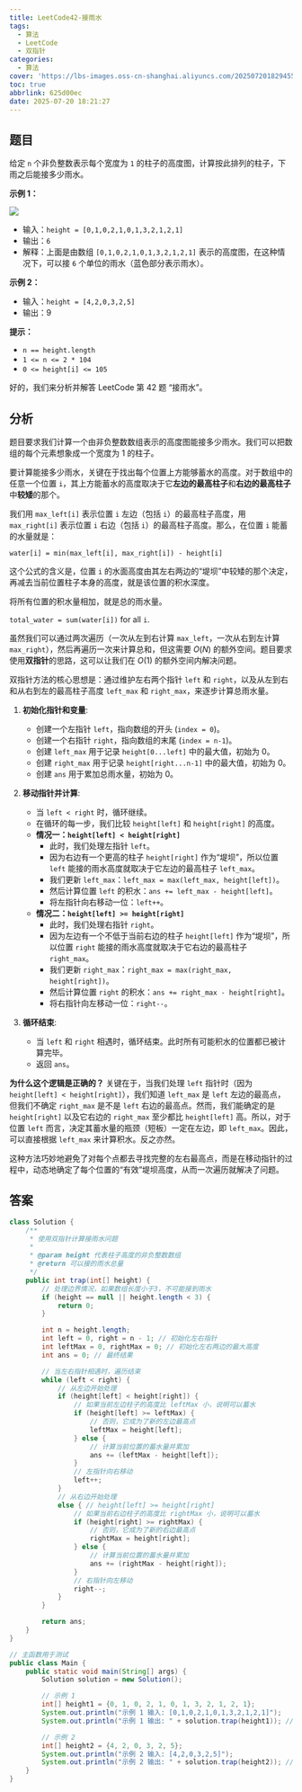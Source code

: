 ```yaml
---
title: LeetCode42-接雨水
tags:
  - 算法
  - LeetCode
  - 双指针
categories:
  - 算法
cover: 'https://lbs-images.oss-cn-shanghai.aliyuncs.com/20250720182945519.png'
toc: true
abbrlink: 625d00ec
date: 2025-07-20 18:21:27
---
```


## 题目

给定 `n` 个非负整数表示每个宽度为 `1` 的柱子的高度图，计算按此排列的柱子，下雨之后能接多少雨水。

**示例 1：**

![](https://lbs-images.oss-cn-shanghai.aliyuncs.com/20250720181923443.png)

- 输入：`height = [0,1,0,2,1,0,1,3,2,1,2,1]`
- 输出：`6`
- 解释：上面是由数组 `[0,1,0,2,1,0,1,3,2,1,2,1]` 表示的高度图，在这种情况下，可以接 `6` 个单位的雨水（蓝色部分表示雨水）。

**示例 2：**

- 输入：`height = [4,2,0,3,2,5]`
- 输出：9

**提示：**

- `n == height.length`
- `1 <= n <= 2 * 104`
- `0 <= height[i] <= 105`

好的，我们来分析并解答 LeetCode 第 42 题 “接雨水”。

## 分析

题目要求我们计算一个由非负整数数组表示的高度图能接多少雨水。我们可以把数组的每个元素想象成一个宽度为 1 的柱子。

要计算能接多少雨水，关键在于找出每个位置上方能够蓄水的高度。对于数组中的任意一个位置 `i`，其上方能蓄水的高度取决于它**左边的最高柱子**和**右边的最高柱子**中**较矮**的那个。

我们用 `max_left[i]` 表示位置 `i` 左边（包括 `i`）的最高柱子高度，用 `max_right[i]` 表示位置 `i` 右边（包括 `i`）的最高柱子高度。那么，在位置 `i` 能蓄的水量就是：

`water[i] = min(max_left[i], max_right[i]) - height[i]`

这个公式的含义是，位置 `i` 的水面高度由其左右两边的“堤坝”中较矮的那个决定，再减去当前位置柱子本身的高度，就是该位置的积水深度。

将所有位置的积水量相加，就是总的雨水量。

`total_water = sum(water[i])` for all `i`.

虽然我们可以通过两次遍历（一次从左到右计算 `max_left`，一次从右到左计算 `max_right`），然后再遍历一次来计算总和，但这需要 $O(N)$ 的额外空间。题目要求使用**双指针**的思路，这可以让我们在 $O(1)$ 的额外空间内解决问题。

双指针方法的核心思想是：通过维护左右两个指针 `left` 和 `right`，以及从左到右和从右到左的最高柱子高度 `left_max` 和 `right_max`，来逐步计算总雨水量。

1.  **初始化指针和变量**:

    * 创建一个左指针 `left`，指向数组的开头 (`index = 0`)。
    * 创建一个右指针 `right`，指向数组的末尾 (`index = n-1`)。
    * 创建 `left_max` 用于记录 `height[0...left]` 中的最大值，初始为 0。
    * 创建 `right_max` 用于记录 `height[right...n-1]` 中的最大值，初始为 0。
    * 创建 `ans` 用于累加总雨水量，初始为 0。

2.  **移动指针并计算**:

    * 当 `left < right` 时，循环继续。
    * 在循环的每一步，我们比较 `height[left]` 和 `height[right]` 的高度。
    * **情况一：`height[left] < height[right]`**
        * 此时，我们处理左指针 `left`。
        * 因为右边有一个更高的柱子 `height[right]` 作为“堤坝”，所以位置 `left` 能接的雨水高度就取决于它左边的最高柱子 `left_max`。
        * 我们更新 `left_max`：`left_max = max(left_max, height[left])`。
        * 然后计算位置 `left` 的积水：`ans += left_max - height[left]`。
        * 将左指针向右移动一位：`left++`。
    * **情况二：`height[left] >= height[right]`**
        * 此时，我们处理右指针 `right`。
        * 因为左边有一个不低于当前右边的柱子 `height[left]` 作为“堤坝”，所以位置 `right` 能接的雨水高度就取决于它右边的最高柱子 `right_max`。
        * 我们更新 `right_max`：`right_max = max(right_max, height[right])`。
        * 然后计算位置 `right` 的积水：`ans += right_max - height[right]`。
        * 将右指针向左移动一位：`right--`。

3.  **循环结束**:

    * 当 `left` 和 `right` 相遇时，循环结束。此时所有可能积水的位置都已被计算完毕。
    * 返回 `ans`。

**为什么这个逻辑是正确的？**
关键在于，当我们处理 `left` 指针时（因为 `height[left] < height[right]`），我们知道 `left_max` 是 `left` 左边的最高点，但我们不确定 `right_max` 是不是 `left` 右边的最高点。然而，我们能确定的是 `height[right]` 以及它右边的 `right_max` 至少都比 `height[left]` 高。所以，对于位置 `left` 而言，决定其蓄水量的瓶颈（短板）一定在左边，即 `left_max`。因此，可以直接根据 `left_max` 来计算积水。反之亦然。

这种方法巧妙地避免了对每个点都去寻找完整的左右最高点，而是在移动指针的过程中，动态地确定了每个位置的“有效”堤坝高度，从而一次遍历就解决了问题。

## 答案

```java
class Solution {
    /**
     * 使用双指针计算接雨水问题
     *
     * @param height 代表柱子高度的非负整数数组
     * @return 可以接的雨水总量
     */
    public int trap(int[] height) {
        // 处理边界情况，如果数组长度小于3，不可能接到雨水
        if (height == null || height.length < 3) {
            return 0;
        }

        int n = height.length;
        int left = 0, right = n - 1; // 初始化左右指针
        int leftMax = 0, rightMax = 0; // 初始化左右两边的最大高度
        int ans = 0; // 最终结果

        // 当左右指针相遇时，遍历结束
        while (left < right) {
            // 从左边开始处理
            if (height[left] < height[right]) {
                // 如果当前左边柱子的高度比 leftMax 小，说明可以蓄水
                if (height[left] >= leftMax) {
                    // 否则，它成为了新的左边最高点
                    leftMax = height[left];
                } else {
                    // 计算当前位置的蓄水量并累加
                    ans += (leftMax - height[left]);
                }
                // 左指针向右移动
                left++;
            }
            // 从右边开始处理
            else { // height[left] >= height[right]
                // 如果当前右边柱子的高度比 rightMax 小，说明可以蓄水
                if (height[right] >= rightMax) {
                    // 否则，它成为了新的右边最高点
                    rightMax = height[right];
                } else {
                    // 计算当前位置的蓄水量并累加
                    ans += (rightMax - height[right]);
                }
                // 右指针向左移动
                right--;
            }
        }

        return ans;
    }
}

// 主函数用于测试
public class Main {
    public static void main(String[] args) {
        Solution solution = new Solution();

        // 示例 1
        int[] height1 = {0, 1, 0, 2, 1, 0, 1, 3, 2, 1, 2, 1};
        System.out.println("示例 1 输入: [0,1,0,2,1,0,1,3,2,1,2,1]");
        System.out.println("示例 1 输出: " + solution.trap(height1)); // 应该输出 6

        // 示例 2
        int[] height2 = {4, 2, 0, 3, 2, 5};
        System.out.println("示例 2 输入: [4,2,0,3,2,5]");
        System.out.println("示例 2 输出: " + solution.trap(height2)); // 应该输出 9
    }
}
```
